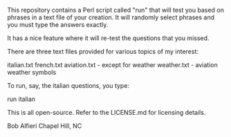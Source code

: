 This repository contains a Perl script called "run" that will test you based on phrases in a text file of your creation. It will randomly select phrases and you must type the answers exactly. 

It has a nice feature where it will re-test the questions that you missed.

There are three text files provided for various topics of my interest:

italian.txt 
french.txt
aviation.txt - except for weather
weather.txt - aviation weather symbols

To run, say, the italian questions, you type:

run italian

This is all open-source.  Refer to the LICENSE.md for licensing details.  

Bob Alfieri
Chapel Hill, NC
